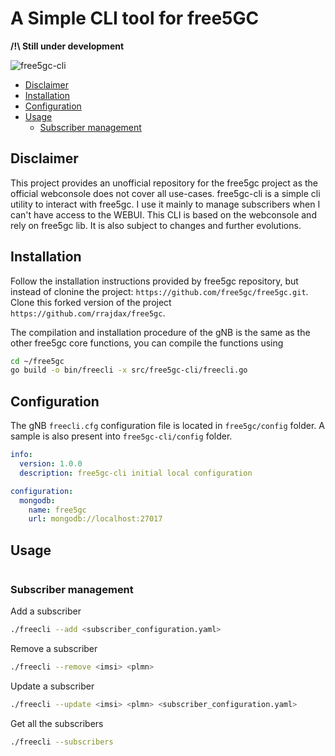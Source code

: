 # A Simple CLI tool for free5GC

**/!\ Still under development**

![free5gc-cli](https://img.shields.io/badge/Golang-free5cli-blue?logo=go)

- [Disclaimer](#disclaimer)
- [Installation](#installation)
- [Configuration](#configuration)
- [Usage](#usage)
  - [Subscriber management](#subscriber-management)

## Disclaimer

This project provides an unofficial repository for the free5gc project as the official webconsole does not cover all use-cases. free5gc-cli is a simple cli utility to interact with free5gc. I use it mainly to manage subscribers when I can't have access to the WEBUI. This CLI is based on the webconsole and rely on free5gc lib. It is also subject to changes and further evolutions.

## Installation

Follow the installation instructions provided by free5gc repository, but instead of clonine the project: `https://github.com/free5gc/free5gc.git`. Clone this forked version of the project `https://github.com/rrajdax/free5gc`.

The compilation and installation procedure of the gNB is the same as the other free5gc core functions, you can compile the functions using 

``` bash
cd ~/free5gc
go build -o bin/freecli -x src/free5gc-cli/freecli.go
```

## Configuration

The gNB `freecli.cfg` configuration file is located in `free5gc/config` folder. A sample is also present into `free5gc-cli/config` folder.

``` yaml
info:
  version: 1.0.0
  description: free5gc-cli initial local configuration

configuration:
  mongodb:
    name: free5gc
    url: mongodb://localhost:27017
```

## Usage

``` bash

```

### Subscriber management

Add a subscriber

```bash
./freecli --add <subscriber_configuration.yaml>
```

Remove a subscriber

```bash
./freecli --remove <imsi> <plmn>
```

Update a subscriber

```bash
./freecli --update <imsi> <plmn> <subscriber_configuration.yaml>
```

Get all the subscribers

```bash
./freecli --subscribers
```